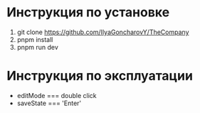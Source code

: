 # Инструкция по установке
1) git clone https://github.com/IlyaGoncharovY/TheCompany
2) pnpm install
3) pnpm run dev
# Инструкция по эксплуатации 
* editMode === double click
* saveState === 'Enter'
